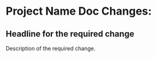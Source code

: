 <!---
This file is reset everytime when a new release is done. Contents of this file is for the currently unreleased version.
-->

# Project Name Doc Changes:

## Headline for the required change
Description of the required change.
